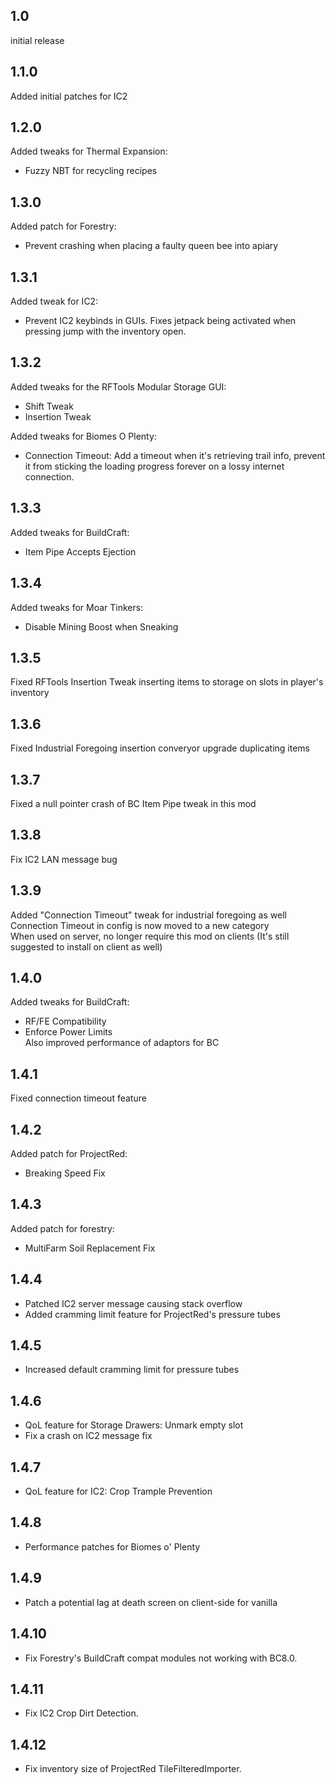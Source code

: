 ## 1.0
initial release
## 1.1.0
Added initial patches for IC2
## 1.2.0
Added tweaks for Thermal Expansion:  
- Fuzzy NBT for recycling recipes
## 1.3.0
Added patch for Forestry:  
- Prevent crashing when placing a faulty queen bee into apiary  
## 1.3.1
Added tweak for IC2:
- Prevent IC2 keybinds in GUIs. Fixes jetpack being activated when pressing jump with the inventory open.  
## 1.3.2
Added tweaks for the RFTools Modular Storage GUI:  
- Shift Tweak  
- Insertion Tweak  

Added tweaks for Biomes O Plenty:  
- Connection Timeout: Add a timeout when it's retrieving trail info, prevent it from sticking the loading progress forever on a lossy internet connection.  
## 1.3.3
Added tweaks for BuildCraft:  
- Item Pipe Accepts Ejection
## 1.3.4
Added tweaks for Moar Tinkers:
- Disable Mining Boost when Sneaking
## 1.3.5
Fixed RFTools Insertion Tweak inserting items to storage on slots in player's inventory
## 1.3.6
Fixed Industrial Foregoing insertion converyor upgrade duplicating items  
## 1.3.7
Fixed a null pointer crash of BC Item Pipe tweak in this mod   
## 1.3.8
Fix IC2 LAN message bug  
## 1.3.9
Added "Connection Timeout" tweak for industrial foregoing as well  
Connection Timeout in config is now moved to a new category  
When used on server, no longer require this mod on clients (It's still suggested to install on client as well)  
## 1.4.0
Added tweaks for BuildCraft:  
- RF/FE Compatibility  
- Enforce Power Limits  
Also improved performance of adaptors for BC  
## 1.4.1
Fixed connection timeout feature  
## 1.4.2
Added patch for ProjectRed:
- Breaking Speed Fix
## 1.4.3
Added patch for forestry:  
- MultiFarm Soil Replacement Fix  
## 1.4.4
- Patched IC2 server message causing stack overflow  
- Added cramming limit feature for ProjectRed's pressure tubes
## 1.4.5
- Increased default cramming limit for pressure tubes
## 1.4.6
- QoL feature for Storage Drawers: Unmark empty slot  
- Fix a crash on IC2 message fix  
## 1.4.7
- QoL feature for IC2: Crop Trample Prevention  
## 1.4.8
- Performance patches for Biomes o' Plenty
## 1.4.9
- Patch a potential lag at death screen on client-side for vanilla  
## 1.4.10
- Fix Forestry's BuildCraft compat modules not working with BC8.0.  
## 1.4.11
- Fix IC2 Crop Dirt Detection.  
## 1.4.12
- Fix inventory size of ProjectRed TileFilteredImporter.  